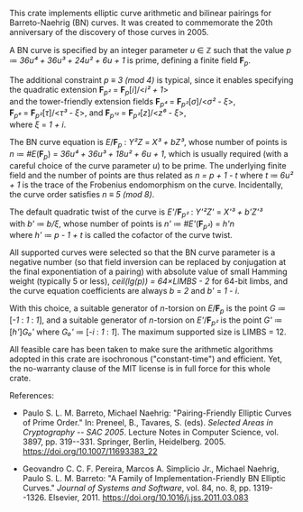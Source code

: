 This crate implements elliptic curve arithmetic and bilinear pairings for Barreto-Naehrig (BN) curves.
It was created to commemorate the 20th anniversary of the discovery of those curves in 2005.

A BN curve is specified by an integer parameter <i>u</i> &#8712; &Zopf; such that the value
<i>p</i> &#x2254; <i>36u&#x2074; + 36u&sup3; + 24u&sup2; + 6u + 1</i> is prime, defining a finite field
<b>F</b><sub><i>p</i></sub>.

The additional constraint <i>p &equiv; 3 (mod 4)</i> is typical, since it enables specifying
the quadratic extension <b>F</b><sub><i>p&sup2;</i></sub> = <b>F</b><sub><i>p</i></sub>&lbrack;<i>i</i>&rbrack;/&lt;<i>i&sup2; + 1</i>&gt;        
and the tower-friendly extension fields
<b>F</b><sub><i>p&#x2074;</i></sub> = <b>F</b><sub><i>p&sup2;</i></sub>&lbrack;<i>&sigma;</i>&rbrack;/&lt;<i>&sigma;&sup2; - &xi;</i>&gt;,        
<b>F</b><sub><i>p&#x2076;</i></sub> = <b>F</b><sub><i>p&sup2;</i></sub>&lbrack;<i>&tau;</i>&rbrack;/&lt;<i>&tau;&sup3; - &xi;</i>&gt;,
and <b>F</b><sub><i>p&sup1;&#xFEFF;&sup2;</i></sub> = <b>F</b><sub><i>p&sup2;</i></sub>&lbrack;<i>z</i>&rbrack;/&lt;<i>z&#x2076; - &xi;</i>&gt;,  
where <i>&xi;</i> = <i>1 + i</i>.

The BN curve equation is <i>E</i>/<b>F</b><sub><i>p</i></sub> : <i>Y&sup2;Z</i> = <i>X&sup3; + bZ&sup3;</i>,
whose number of points is
<i>n</i> &#x2254; <i>#E</i>(<b>F</b><sub><i>p</i></sub>) = <i>36u&#x2074; + 36u&sup3; + 18u&sup2; + 6u + 1</i>,
which is usually required (with a careful choice of the curve parameter <i>u</i>) to be prime.
The underlying finite field and the number of points are thus related as
<i>n = p + 1 - t</i> where <i>t</i> &#x2254; <i>6u&sup2; + 1</i> is the trace of the Frobenius endomorphism
on the curve.
Incidentally, the curve order satisfies <i>n &equiv; 5 (mod 8)</i>.

The default quadratic twist of the curve is <i>E'</i>/<b>F</b><sub><i>p&sup2;</i></sub> : <i>Y'&sup2;Z'</i> = <i>X'&sup3; + b'Z'&sup3;</i>        
with <i>b'</i> &#x2254; <i>b/&xi;</i>, whose number of points is <i>n'</i> &#x2254; <i>#E'</i>(<b>F</b><sub><i>p&sup2;</i></sub>) = <i>h'n</i>    
where <i>h'</i> &#x2254; <i>p - 1 + t</i> is called the cofactor of the curve twist.

All supported curves were selected so that the BN curve parameter is a negative number
(so that field inversion can be replaced by conjugation at the final exponentiation of a pairing)
with absolute value of small Hamming weight (typically 5 or less),
<i>ceil(lg(p)) = 64&times;LIMBS - 2</i> for 64-bit limbs,
and the curve equation coefficients are always <i>b</i> = <i>2</i> and <i>b'</i> = <i>1 - i</i>.

With this choice, a suitable generator of <i>n</i>-torsion on <i>E</i>/<b>F</b><sub><i>p</i></sub>
is the point <i>G</i> &#x2254; &lbrack;<i>-1</i> : <i>1</i> : <i>1</i>&rbrack;,
and a suitable generator of <i>n</i>-torsion on <i>E'</i>/<b>F</b><sub><i>p&sup2;</i></sub>
is the point <i>G'</i> &#x2254; &lbrack;<i>h'</i>&rbrack;<i>G&#x2080;'</i> where <i>G&#x2080;'</i> &#x2254; &lbrack;-<i>i</i> : <i>1</i> : <i>1</i>&rbrack;.
The maximum supported size is LIMBS = 12.

All feasible care has been taken to make sure the arithmetic algorithms adopted in this crate
are isochronous ("constant-time") and efficient.
Yet, the no-warranty clause of the MIT license is in full force for this whole crate.

References:

* Paulo S. L. M. Barreto, Michael Naehrig:
"Pairing-Friendly Elliptic Curves of Prime Order."
In: Preneel, B., Tavares, S. (eds). <i>Selected Areas in Cryptography -- SAC 2005</i>.
Lecture Notes in Computer Science, vol. 3897, pp. 319--331.
Springer, Berlin, Heidelberg. 2005. https://doi.org/10.1007/11693383_22

* Geovandro C. C. F. Pereira, Marcos A. Simplicio Jr., Michael Naehrig, Paulo S. L. M. Barreto:
"A Family of Implementation-Friendly BN Elliptic Curves."
<i>Journal of Systems and Software</i>, vol. 84, no. 8, pp. 1319--1326.
Elsevier, 2011. https://doi.org/10.1016/j.jss.2011.03.083

